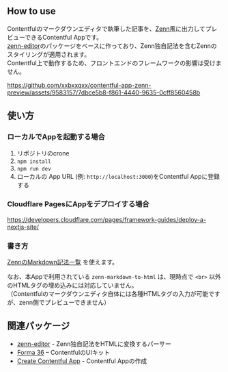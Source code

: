 ## How to use

Contentfulのマークダウンエディタで執筆した記事を、[Zenn](https://zenn.dev/)風に出力してプレビューできるContentful Appです。  
[zenn-editor](https://github.com/zenn-dev/zenn-editor)のパッケージをベースに作っており、Zenn独自記法を含むZennのスタイリングが適用されます。  
Contentful上で動作するため、フロントエンドのフレームワークの影響は受けません。

https://github.com/xxbxxqxx/contentful-app-zenn-preview/assets/9583157/7dbce5b8-f861-4440-9635-0cff8560458b


## 使い方

### ローカルでAppを起動する場合
1. リポジトリのcrone
2. `npm install`
3. `npm run dev` 
4. ローカルの App URL (例: `http://localhost:3000`)をContentful Appに登録する

### Cloudflare PagesにAppをデプロイする場合
https://developers.cloudflare.com/pages/framework-guides/deploy-a-nextjs-site/

### 書き方
[ZennのMarkdown記法一覧](https://zenn.dev/zenn/articles/markdown-guide) を使えます。

なお、本Appで利用されている `zenn-markdown-to-html` は、現時点で `<br>` 以外のHTMLタグの埋め込みには対応していません。  
（Contentfulのマークダウンエディタ自体には各種HTMLタグの入力が可能ですが、zenn側でプレビューできません）

## 関連パッケージ

- [zenn-editor](https://github.com/zenn-dev/zenn-editor) - Zenn独自記法をHTMLに変換するパーサー
- [Forma 36](https://f36.contentful.com/) – ContentfulのUIキット
- [Create Contentful App](https://github.com/contentful/create-contentful-app) - Contentful Appの作成
